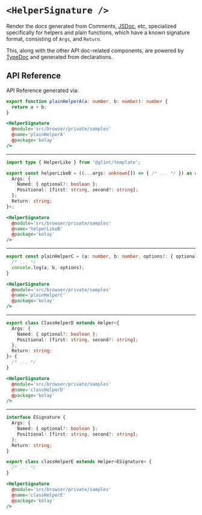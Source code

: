 # `<HelperSignature />`

Render the docs generated from Comments, [JSDoc](https://jsdoc.app/), etc, specialized specifically for helpers and plain functions, which have a known signature format, consisting of `Args`, and `Return`.

This, along with the other API doc-related components, are powered by [TypeDoc](https://typedoc.org/) and generated from declarations.

## API Reference

API Reference generated via:

```ts
export function plainHelperA(a: number, b: number): number {
  return a + b;
}
```
```hbs live no-shadow preview below
<HelperSignature
  @module='src/browser/private/samples'
  @name='plainHelperA'
  @package='kolay'
/>
```

---------

```ts
import type { HelperLike } from '@glint/template';

export const helperLikeB = ((...args: unknown[]) => { /* ... */ }) as unknown as HelperLike<{
  Args: {
    Named: { optional?: boolean };
    Positional: [first: string, second?: string];
  };
  Return: string;
}>;
```
```hbs live no-shadow preview below
<HelperSignature
  @module='src/browser/private/samples'
  @name='helperLikeB'
  @package='kolay'
/>
```

---------

```ts
export const plainHelperC = (a: number, b: number, options?: { optional?: boolean, required: boolean  }) => {
  /* ... */
  console.log(a, b, options);
}
```
```hbs live no-shadow preview below
<HelperSignature
  @module='src/browser/private/samples'
  @name='plainHelperC'
  @package='kolay'
/>
```

---------

```ts
export class ClassHelperD extends Helper<{
  Args: {
    Named: { optional?: boolean };
    Positional: [first: string, second?: string];
  };
  Return: string;
}> {
  /* ... */
}
```
```hbs live no-shadow preview below
<HelperSignature
  @module='src/browser/private/samples'
  @name='classHelperD'
  @package='kolay'
/>
```

---------

```ts
interface ESignature {
  Args: {
    Named: { optional?: boolean };
    Positional: [first: string, second?: string];
  };
  Return: string;
}

export class classHelperE extends Helper<ESignature> {
  /* ... */
}
```

```hbs live no-shadow preview below
<HelperSignature
  @module='src/browser/private/samples'
  @name='classHelperE'
  @package='kolay'
/>
```
